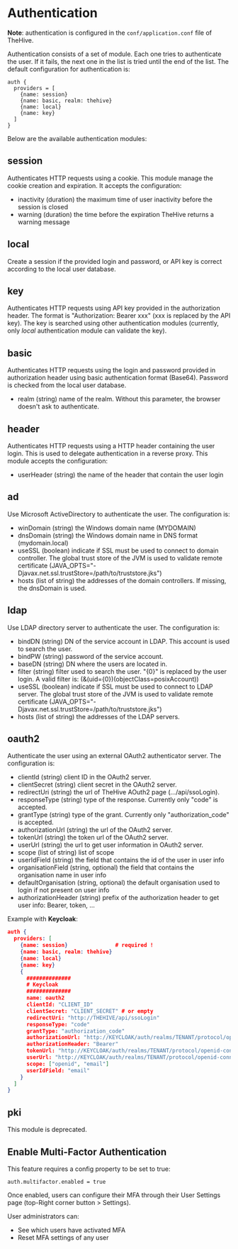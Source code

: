 # Authentication

**Note**: authentication is configured in the `conf/application.conf` file of TheHive.

Authentication consists of a set of module. Each one tries to authenticate the user. If it fails, the next one in the list is tried until the end of the list. The default configuration for authentication is:

```
auth {
  providers = [
    {name: session}
    {name: basic, realm: thehive}
    {name: local}
    {name: key}
  ]
}
```

Below are the available authentication modules:

## session

Authenticates HTTP requests using a cookie. This module manage the cookie creation and expiration. It accepts the configuration:

- inactivity (duration) the maximum time of user inactivity before the session is closed
- warning (duration) the time before the expiration TheHive returns a warning message

## local

Create a session if the provided login and password, or API key is correct according to the local user database.

## key

Authenticates HTTP requests using API key provided in the authorization header. The format is "Authorization: Bearer xxx" (xxx is replaced by the API key). The key is searched using other authentication modules (currently, only _local_ authentication module can validate the key).

## basic

Authenticates HTTP requests using the login and password provided in authorization header using basic authentication format (Base64). Password is checked from the local user database.

- realm (string) name of the realm. Without this parameter, the browser doesn't ask to authenticate.

## header

Authenticates HTTP requests using a HTTP header containing the user login. This is used to delegate authentication in a reverse proxy. This module accepts the configuration:

- userHeader (string) the name of the header that contain the user login

## ad

Use Microsoft ActiveDirectory to authenticate the user. The configuration is:

- winDomain (string) the Windows domain name (MYDOMAIN)
- dnsDomain (string) the Windows domain name in DNS format (mydomain.local)
- useSSL (boolean) indicate if SSL must be used to connect to domain controller. The global trust store of the JVM is used to validate remote certificate (JAVA_OPTS="-Djavax.net.ssl.trustStore=/path/to/truststore.jks")
- hosts (list of string) the addresses of the domain controllers. If missing, the dnsDomain is used.

## ldap

Use LDAP directory server to authenticate the user. The configuration is:

- bindDN (string) DN of the service account in LDAP. This account is used to search the user.
- bindPW (string) password of the service account.
- baseDN (string) DN where the users are located in.
- filter (string) filter used to search the user. "{0}" is replaced by the user login. A valid filter is: (&(uid={0})(objectClass=posixAccount))
- useSSL (boolean) indicate if SSL must be used to connect to LDAP server. The global trust store of the JVM is used to validate remote certificate (JAVA_OPTS="-Djavax.net.ssl.trustStore=/path/to/truststore.jks")
- hosts (list of string) the addresses of the LDAP servers.

## oauth2

Authenticate the user using an external OAuth2 authenticator server. The configuration is:

- clientId (string) client ID in the OAuth2 server.
- clientSecret (string) client secret in the OAuth2 server.
- redirectUri (string) the url of TheHive AOuth2 page (.../api/ssoLogin).
- responseType (string) type of the response. Currently only "code" is accepted.
- grantType (string) type of the grant. Currently only "authorization_code" is accepted.
- authorizationUrl (string) the url of the OAuth2 server.
- tokenUrl (string) the token url of the OAuth2 server.
- userUrl (string) the url to get user information in OAuth2 server.
- scope (list of string) list of scope
- userIdField (string) the field that contains the id of the user in user info
- organisationField (string, optional) the field that contains the organisation name in user info
- defaultOrganisation (string, optional) the default organisation used to login if not present on user info
- authorizationHeader (string) prefix of the authorization header to get user info: Bearer, token, ...

Example with **Keycloak**:

```json
auth {
  providers: [
    {name: session}               # required !
    {name: basic, realm: thehive}
    {name: local}
    {name: key}    
    {
      ##############
      # Keycloak
      ##############
      name: oauth2
      clientId: "CLIENT_ID"
      clientSecret: "CLIENT_SECRET" # or empty
      redirectUri: "http://THEHIVE/api/ssoLogin"
      responseType: "code"
      grantType: "authorization_code"
      authorizationUrl: "http://KEYCLOAK/auth/realms/TENANT/protocol/openid-connect/auth"
      authorizationHeader: "Bearer"
      tokenUrl: "http://KEYCLOAK/auth/realms/TENANT/protocol/openid-connect/token"
      userUrl: "http://KEYCLOAK/auth/realms/TENANT/protocol/openid-connect/userinfo"
      scope: ["openid", "email"]
      userIdField: "email"
    }
  ]
}
```



## pki

This module is deprecated.

## Enable Multi-Factor Authentication

This feature requires a config property to be set to true:

```
auth.multifactor.enabled = true
```

Once enabled, users can configure their MFA through their User Settings page (top-Right corner button > Settings).

User administrators can:

- See which users have activated MFA
- Reset MFA settings of any user
